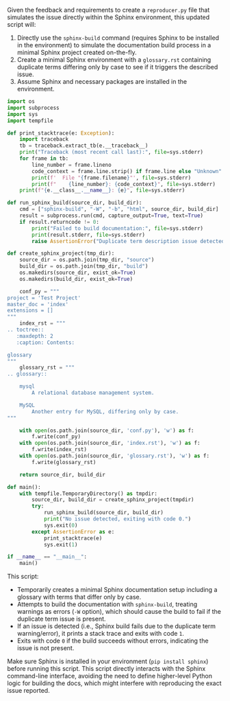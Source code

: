 Given the feedback and requirements to create a `reproducer.py` file that simulates the issue directly within the Sphinx environment, this updated script will:

1. Directly use the `sphinx-build` command (requires Sphinx to be installed in the environment) to simulate the documentation build process in a minimal Sphinx project created on-the-fly.
2. Create a minimal Sphinx environment with a `glossary.rst` containing duplicate terms differing only by case to see if it triggers the described issue.
3. Assume Sphinx and necessary packages are installed in the environment.

```python
import os
import subprocess
import sys
import tempfile

def print_stacktrace(e: Exception):
    import traceback
    tb = traceback.extract_tb(e.__traceback__)
    print("Traceback (most recent call last):", file=sys.stderr)
    for frame in tb:
        line_number = frame.lineno
        code_context = frame.line.strip() if frame.line else "Unknown"
        print(f'  File "{frame.filename}"', file=sys.stderr)
        print(f"    {line_number}: {code_context}", file=sys.stderr)
    print(f"{e.__class__.__name__}: {e}", file=sys.stderr)

def run_sphinx_build(source_dir, build_dir):
    cmd = ["sphinx-build", "-W", "-b", "html", source_dir, build_dir]
    result = subprocess.run(cmd, capture_output=True, text=True)
    if result.returncode != 0:
        print("Failed to build documentation:", file=sys.stderr)
        print(result.stderr, file=sys.stderr)
        raise AssertionError("Duplicate term description issue detected.")

def create_sphinx_project(tmp_dir):
    source_dir = os.path.join(tmp_dir, "source")
    build_dir = os.path.join(tmp_dir, "build")
    os.makedirs(source_dir, exist_ok=True)
    os.makedirs(build_dir, exist_ok=True)

    conf_py = """
project = 'Test Project'
master_doc = 'index'
extensions = []
"""
    index_rst = """
.. toctree::
   :maxdepth: 2
   :caption: Contents:

glossary
"""
    glossary_rst = """
.. glossary::

    mysql
        A relational database management system.

    MySQL
        Another entry for MySQL, differing only by case.
"""

    with open(os.path.join(source_dir, 'conf.py'), 'w') as f:
        f.write(conf_py)
    with open(os.path.join(source_dir, 'index.rst'), 'w') as f:
        f.write(index_rst)
    with open(os.path.join(source_dir, 'glossary.rst'), 'w') as f:
        f.write(glossary_rst)

    return source_dir, build_dir

def main():
    with tempfile.TemporaryDirectory() as tmpdir:
        source_dir, build_dir = create_sphinx_project(tmpdir)
        try:
            run_sphinx_build(source_dir, build_dir)
            print("No issue detected, exiting with code 0.")
            sys.exit(0)
        except AssertionError as e:
            print_stacktrace(e)
            sys.exit(1)

if __name__ == "__main__":
    main()
```

This script:

- Temporarily creates a minimal Sphinx documentation setup including a glossary with terms that differ only by case.
- Attempts to build the documentation with `sphinx-build`, treating warnings as errors (`-W` option), which should cause the build to fail if the duplicate term issue is present.
- If an issue is detected (i.e., Sphinx build fails due to the duplicate term warning/error), it prints a stack trace and exits with code `1`.
- Exits with code `0` if the build succeeds without errors, indicating the issue is not present.

Make sure Sphinx is installed in your environment (`pip install sphinx`) before running this script. This script directly interacts with the Sphinx command-line interface, avoiding the need to define higher-level Python logic for building the docs, which might interfere with reproducing the exact issue reported.
